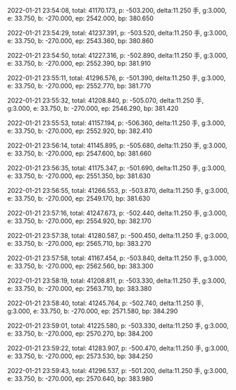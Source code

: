 2022-01-21 23:54:08, total: 41170.173, p: -503.200, delta:11.250 手, g:3.000, e: 33.750, b: -270.000, ep: 2542.000, bp: 380.650

2022-01-21 23:54:29, total: 41237.391, p: -503.520, delta:11.250 手, g:3.000, e: 33.750, b: -270.000, ep: 2543.360, bp: 380.860

2022-01-21 23:54:50, total: 41227.316, p: -502.890, delta:11.250 手, g:3.000, e: 33.750, b: -270.000, ep: 2552.390, bp: 381.910

2022-01-21 23:55:11, total: 41296.576, p: -501.390, delta:11.250 手, g:3.000, e: 33.750, b: -270.000, ep: 2552.770, bp: 381.770

2022-01-21 23:55:32, total: 41208.840, p: -505.070, delta:11.250 手, g:3.000, e: 33.750, b: -270.000, ep: 2546.290, bp: 381.420

2022-01-21 23:55:53, total: 41157.194, p: -506.360, delta:11.250 手, g:3.000, e: 33.750, b: -270.000, ep: 2552.920, bp: 382.410

2022-01-21 23:56:14, total: 41145.895, p: -505.680, delta:11.250 手, g:3.000, e: 33.750, b: -270.000, ep: 2547.600, bp: 381.660

2022-01-21 23:56:35, total: 41175.347, p: -501.690, delta:11.250 手, g:3.000, e: 33.750, b: -270.000, ep: 2551.350, bp: 381.630

2022-01-21 23:56:55, total: 41266.553, p: -503.870, delta:11.250 手, g:3.000, e: 33.750, b: -270.000, ep: 2549.170, bp: 381.630

2022-01-21 23:57:16, total: 41247.673, p: -502.440, delta:11.250 手, g:3.000, e: 33.750, b: -270.000, ep: 2554.920, bp: 382.170

2022-01-21 23:57:38, total: 41280.587, p: -500.450, delta:11.250 手, g:3.000, e: 33.750, b: -270.000, ep: 2565.710, bp: 383.270

2022-01-21 23:57:58, total: 41167.454, p: -503.840, delta:11.250 手, g:3.000, e: 33.750, b: -270.000, ep: 2562.560, bp: 383.300

2022-01-21 23:58:19, total: 41208.811, p: -503.330, delta:11.250 手, g:3.000, e: 33.750, b: -270.000, ep: 2563.710, bp: 383.380

2022-01-21 23:58:40, total: 41245.764, p: -502.740, delta:11.250 手, g:3.000, e: 33.750, b: -270.000, ep: 2571.580, bp: 384.290

2022-01-21 23:59:01, total: 41225.580, p: -503.330, delta:11.250 手, g:3.000, e: 33.750, b: -270.000, ep: 2570.270, bp: 384.200

2022-01-21 23:59:22, total: 41283.907, p: -500.470, delta:11.250 手, g:3.000, e: 33.750, b: -270.000, ep: 2573.530, bp: 384.250

2022-01-21 23:59:43, total: 41296.537, p: -501.200, delta:11.250 手, g:3.000, e: 33.750, b: -270.000, ep: 2570.640, bp: 383.980